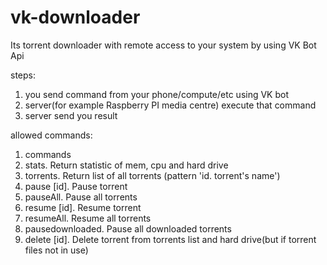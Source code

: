 # vk-downloader

Its torrent downloader with remote access to your system by using VK Bot Api

steps:
1. you send command from your phone/compute/etc using VK bot
2. server(for example Raspberry PI media centre) execute that command
3. server send you result

allowed commands:
1. commands
2. stats. Return statistic of mem, cpu and hard drive
3. torrents. Return list of all torrents (pattern 'id. torrent's name')
4. pause [id]. Pause torrent
5. pauseAll. Pause all torrents
6. resume [id]. Resume torrent
7. resumeAll. Resume all torrents
8. pausedownloaded. Pause all downloaded torrents
9. delete [id]. Delete torrent from torrents list and hard drive(but if torrent files not in use) 

